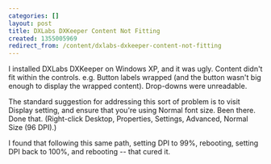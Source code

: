 ```yaml
---
categories: []
layout: post
title: DXLabs DXKeeper Content Not Fitting
created: 1355005969
redirect_from: /content/dxlabs-dxkeeper-content-not-fitting
---
```

I installed DXLabs DXKeeper on Windows XP, and it was ugly.  Content didn't fit within the controls.  e.g. Button labels wrapped (and the button wasn't big enough to display the wrapped content).  Drop-downs were unreadable.

The standard suggestion for addressing this sort of problem is to visit Display setting, and ensure that you're using Normal font size.  Been there.  Done that. (Right-click Desktop, Properties, Settings, Advanced, Normal Size (96 DPI).)

I found that following this same path, setting DPI to 99%, rebooting, setting DPI back to 100%, and rebooting -- that cured it.

